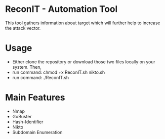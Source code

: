 # ReconIT - Automation Tool
This tool gathers information about target which will further help to increase the attack vector.

# Usage
- Either clone the repository or download those two files locally on your system. Then,
- run command: chmod +x ReconIT.sh nikto.sh
- run command: ./ReconIT.sh

# Main Features
- Nmap
- GoBuster
- Hash-Identifier
- Nikto
- Subdomain Enumeration
